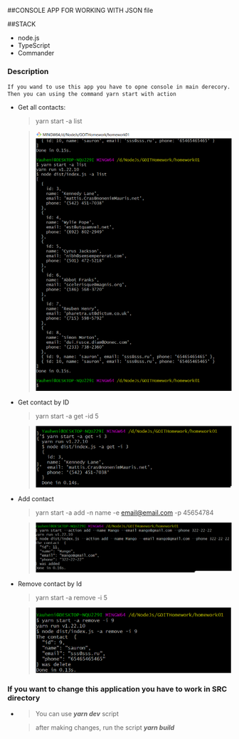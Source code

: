 ##CONSOLE APP FOR WORKING WITH JSON file

##STACK
  - node.js
  - TypeScript
  - Commander
 ### Description
    If you wand to use this app you have to opne console in main derecory. 
    Then you can using the command yarn start with action

*  Get all contacts:

    > yarn start -a list
    
    > ![ListContact][idL]                  
                         
    
*  Get contact by ID
    
    > yarn start -a get -id 5
    
    > ![getContactById][idG]        
       
*  Add contact 
    
    > yarn start -a add -n name -e email@email.com -p 45654784
    
    > ![getContactById][idA]     
 
*  Remove contact by Id 
     
     > yarn start -a remove -i 5
     
     > ![getContactById][idR]      
  
### If you want to change this application you have to work in SRC directory

*
    > You can use ***yarn dev*** script
    
    > after making changes, run the script ***yarn build***
  
  [idL]: /Screen/list.png "example"
  [idG]: /Screen/get.png "example"
  [idR]: /Screen/remove.png "example"
  [idA]: /Screen/add.png "example"